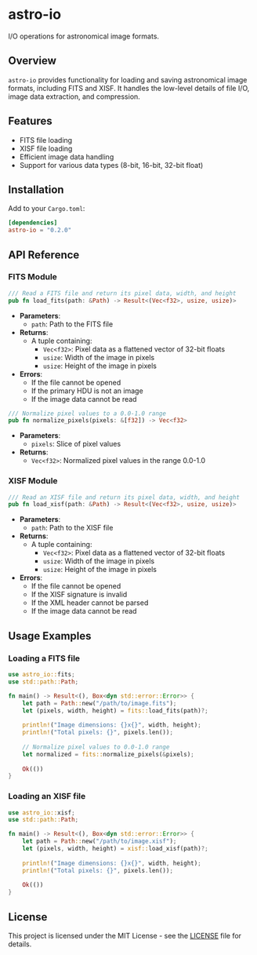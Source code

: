 # astro-io

I/O operations for astronomical image formats.

## Overview

`astro-io` provides functionality for loading and saving astronomical image formats, including FITS and XISF. It handles the low-level details of file I/O, image data extraction, and compression.

## Features

- FITS file loading
- XISF file loading
- Efficient image data handling
- Support for various data types (8-bit, 16-bit, 32-bit float)

## Installation

Add to your `Cargo.toml`:

```toml
[dependencies]
astro-io = "0.2.0"
```

## API Reference

### FITS Module

```rust
/// Read a FITS file and return its pixel data, width, and height
pub fn load_fits(path: &Path) -> Result<(Vec<f32>, usize, usize)>
```

- **Parameters**:
  - `path`: Path to the FITS file
- **Returns**:
  - A tuple containing:
    - `Vec<f32>`: Pixel data as a flattened vector of 32-bit floats
    - `usize`: Width of the image in pixels
    - `usize`: Height of the image in pixels
- **Errors**:
  - If the file cannot be opened
  - If the primary HDU is not an image
  - If the image data cannot be read

```rust
/// Normalize pixel values to a 0.0-1.0 range
pub fn normalize_pixels(pixels: &[f32]) -> Vec<f32>
```

- **Parameters**:
  - `pixels`: Slice of pixel values
- **Returns**:
  - `Vec<f32>`: Normalized pixel values in the range 0.0-1.0

### XISF Module

```rust
/// Read an XISF file and return its pixel data, width, and height
pub fn load_xisf(path: &Path) -> Result<(Vec<f32>, usize, usize)>
```

- **Parameters**:
  - `path`: Path to the XISF file
- **Returns**:
  - A tuple containing:
    - `Vec<f32>`: Pixel data as a flattened vector of 32-bit floats
    - `usize`: Width of the image in pixels
    - `usize`: Height of the image in pixels
- **Errors**:
  - If the file cannot be opened
  - If the XISF signature is invalid
  - If the XML header cannot be parsed
  - If the image data cannot be read

## Usage Examples

### Loading a FITS file

```rust
use astro_io::fits;
use std::path::Path;

fn main() -> Result<(), Box<dyn std::error::Error>> {
    let path = Path::new("/path/to/image.fits");
    let (pixels, width, height) = fits::load_fits(path)?;
    
    println!("Image dimensions: {}x{}", width, height);
    println!("Total pixels: {}", pixels.len());
    
    // Normalize pixel values to 0.0-1.0 range
    let normalized = fits::normalize_pixels(&pixels);
    
    Ok(())
}
```

### Loading an XISF file

```rust
use astro_io::xisf;
use std::path::Path;

fn main() -> Result<(), Box<dyn std::error::Error>> {
    let path = Path::new("/path/to/image.xisf");
    let (pixels, width, height) = xisf::load_xisf(path)?;
    
    println!("Image dimensions: {}x{}", width, height);
    println!("Total pixels: {}", pixels.len());
    
    Ok(())
}
```

## License

This project is licensed under the MIT License - see the [LICENSE](LICENSE) file for details.